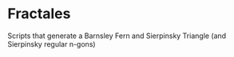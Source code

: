 # Fractales
Scripts that generate a Barnsley Fern and Sierpinsky Triangle (and Sierpinsky regular n-gons)
